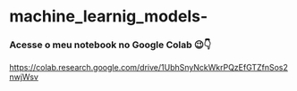 # machine_learnig_models-

### Acesse o meu notebook no Google Colab 😉👇
https://colab.research.google.com/drive/1UbhSnyNckWkrPQzEfGTZfnSos2nwjWsv
